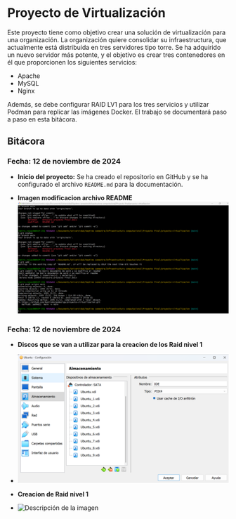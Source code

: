 # Proyecto de Virtualización

Este proyecto tiene como objetivo crear una solución de virtualización para una organización.
La organización quiere consolidar su infraestructura, que actualmente está distribuida en tres servidores tipo torre. Se ha adquirido un nuevo servidor más potente, y el objetivo es crear tres contenedores en él que proporcionen los siguientes servicios:

- Apache
- MySQL
- Nginx

Además, se debe configurar RAID LV1 para los tres servicios y utilizar Podman para replicar las imágenes Docker. El trabajo se documentará paso a paso en esta bitácora.

## Bitácora

### Fecha: 12 de noviembre de 2024
- **Inicio del proyecto:** Se ha creado el repositorio en GitHub y se ha configurado el archivo `README.md` para la documentación.


- **Imagen modificacion archivo README**
![Descripción de la imagen](https://github.com/RamiroRojasBociga/proyecto-virtualizacion/blob/main/Creacion%20del%20README.png?raw=true)


### Fecha: 12 de noviembre de 2024
- **Discos que se van a utilizar para la creacion de los Raid nivel 1**
- ![Descripción de la imagen](https://github.com/RamiroRojasBociga/proyecto-virtualizacion/blob/main/Discos%20para%20raid.png)

- **Creacion de Raid nivel 1**
- ![Descripción de la imagen](https://github.com/RamiroRojasBociga/proyecto-virtualizacion/commit/7360178289677da1d0b4f135909b04ff9db93321)
  

